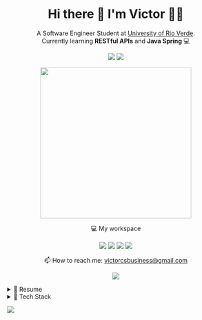 <h1 align='center'>
  Hi there 👋 I'm Victor 👨‍💻
</h1>

<p align='center'>
  A Software Engineer Student at <a href="https://www.unirv.edu.br/">University of Rio Verde</a>.<br>
  Currently learning <b>RESTful APIs</b> and <b>Java Spring</b> 💻 
</p>

<p align='center'>
  <a href="mailto:victorcsbusiness@gmail.com">
  <img src="https://img.shields.io/badge/Microsoft_Outlook-0078D4?style=for-the-badge&logo=microsoft-outlook&logoColor=white"/></a>
  
  <a href="https://linkedin.com/in/victorcaetanos/">
    <img src="https://img.shields.io/badge/linkedin-%230077B5.svg?&style=for-the-badge&logo=linkedin&logoColor=white"/></a>
</p>

<p align='center'>
  <a href="#"><img src="https://github-readme-stats.vercel.app/api?username=victorcaetanos&show_icons=true&count_private=true&theme=dark" width="350"></a>
</p>

<p align='center'>
  💻 My workspace<br/><br/>
  <img src="https://img.shields.io/badge/windows-%230078D6.svg?&style=for-the-badge&logo=windows&logoColor=white" />
  <img src="https://img.shields.io/badge/intel-core%20i7%2010th-%230071C5.svg?&style=for-the-badge&logo=intel&logoColor=white" />
  <img src="https://img.shields.io/badge/RAM-24GB-%230071C5.svg?&style=for-the-badge&logoColor=white" />
  <img src="https://img.shields.io/badge/nvidia-rtx%202070-%2376B900.svg?&style=for-the-badge&logo=nvidia&logoColor=white" />
</p>

<p align='center'>
  📫 How to reach me: <a href='mailto:victorcsbusiness@gmail.com'>victorcsbusiness@gmail.com</a>
</p>

<p align="center">
  <a href="https://www.edx.org/">
  <img align='center' src="https://img.shields.io/badge/Studying-%2302262B.svg?style=for-the-badge&logo=edX&logoColor=white"/></a>
</p>


<details>
  <summary>📃 Resume</summary>

## Education
    
- 📖 **Software Engineering**\
📆 2022 - 2025\
📍 **University of Rio Verde** - Rio Verde/GO, Brazil

## Experience

- 👨‍💻 **Customer Support**\
📆 2023 - 2024\
📍 **Águia Informática e Tecnologia** -  Rio Verde/GO, Brazil

<img src="https://img.shields.io/badge/Firebird-D83B01?style=for-the-badge&logo=firebird&logoColor=white" />
<img src="https://img.shields.io/badge/Github-181717?style=for-the-badge&logo=github&logoColor=white" />
<img src="https://img.shields.io/badge/Windows-0078D6?style=for-the-badge&logo=windows&logoColor=white" />
<img src="https://img.shields.io/badge/Microsoft%20Excel-217346?style=for-the-badge&logo=microsoft-excel&logoColor=white" />

<!-- https://github.com/alexandresanlim/Badges4-README.md-Profile -->

</details>

<details>
  <summary>📃 Tech Stack </summary>

  <div  align="center">
    <img align="center" src="https://github-readme-stats.vercel.app/api/top-langs?username=victorcaetanos&locale=en&hide_title=false&layout=compact&langs_count=10&theme=dark&hide_border=false"alt="languages graph"/>
  </div>

  <div  align="center"> 
    <br>
    <img src="https://img.shields.io/badge/html5-E34F26?style=for-the-badge&logo=html5&logoColor=white"/>  
    <img src="https://img.shields.io/badge/css3-1572B6?style=for-the-badge&logo=css3&logoColor=white"/> 
    <img src="https://img.shields.io/badge/JavaScript-000?style=for-the-badge&logo=javascript&logoColor=F7DF1E"/>
    <br>
    <img src="https://img.shields.io/badge/Java-FF5722?style=for-the-badge&logo=openjdk&logoColor=white"/> 
    <img src="https://img.shields.io/badge/Spring-6DB33F?style=for-the-badge&logo=spring&logoColor=white"/>
    <img src="https://img.shields.io/badge/python-0A62A3?style=for-the-badge&logo=python&logoColor=FFD43B"/> 
    <img src="https://img.shields.io/badge/Flask-000000?style=for-the-badge&logo=flask&logoColor=white"/> 
    <img src="https://img.shields.io/badge/C%23-734F96?style=for-the-badge&logo=csharp&logoColor=white"/> 
    <br> 
    <img src="https://img.shields.io/badge/Sqlite-003B57?style=for-the-badge&logo=sqlite&logoColor=white"/> 
    <img src="https://img.shields.io/badge/MySQL-005C84?style=for-the-badge&logo=mysql&logoColor=white"/>   
    <img src="https://img.shields.io/badge/kubernetes-326ce5.svg?style=for-the-badge&logo=kubernetes&logoColor=white"/>
    <img src="https://img.shields.io/badge/Docker-2CA5E0?style=for-the-badge&logo=docker&logoColor=white"/>
    <img src="https://img.shields.io/badge/Swagger-85EA2D?style=for-the-badge&logo=Swagger&logoColor=000"/>
  </div> 
</details>
<p align="left"><img src="https://readme-typing-svg.herokuapp.com/?lines=Thanks+For+Visiting"/></p>
